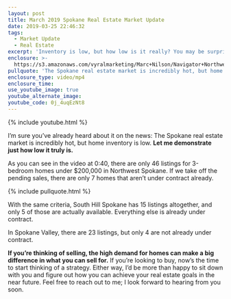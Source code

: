 ```yaml
---
layout: post
title: March 2019 Spokane Real Estate Market Update
date: 2019-03-25 22:46:32
tags:
  - Market Update
  - Real Estate
excerpt: 'Inventory is low, but how low is it really? You may be surprised.'
enclosure: >-
  https://s3.amazonaws.com/vyralmarketing/Marc+Nilson/Navigator+Northwest+Real+Estate+_+March+2019+Spokane+Real+Estate+Market+Update.mp4
pullquote: 'The Spokane real estate market is incredibly hot, but home inventory is low.'
enclosure_type: video/mp4
enclosure_time:
use_youtube_image: true
youtube_alternate_image:
youtube_code: 0j_4uqEzNt8
---
```


{% include youtube.html %}

I’m sure you’ve already heard about it on the news: The Spokane real estate market is incredibly hot, but home inventory is low. **Let me demonstrate just how low it truly is.**

As you can see in the video at 0:40, there are only 46 listings for 3-bedroom homes under $200,000 in Northwest Spokane. If we take off the pending sales, there are only 7 homes that aren’t under contract already.

{% include pullquote.html %}

With the same criteria, South Hill Spokane has 15 listings altogether, and only 5 of those are actually available. Everything else is already under contract.

In Spokane Valley, there are 23 listings, but only 4 are not already under contract.

**If you’re thinking of selling, the high demand for homes can make a big difference in what you can sell for.** If you’re looking to buy, now’s the time to start thinking of a strategy. Either way, I’d be more than happy to sit down with you and figure out how you can achieve your real estate goals in the near future. Feel free to reach out to me; I look forward to hearing from you soon.